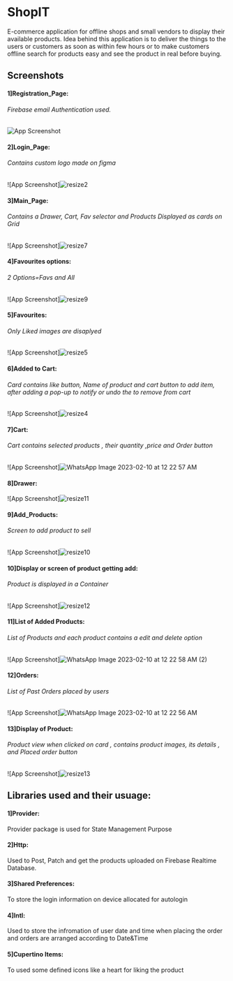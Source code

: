 
# ShopIT

E-commerce application for offline shops and small vendors to display their available products.
Idea behind this application is to deliver the things to the users or customers as soon as within few hours or to make customers offline search for products easy and see the product in real before buying.


## Screenshots

#### 1]Registration_Page:
###### Firebase email Authentication used.
![App Screenshot](https://user-images.githubusercontent.com/86294906/218173232-5e24e2cb-7a73-418e-9650-c5a81fcfe990.jpg)


#### 2]Login_Page:
###### Contains custom logo made on figma
![App Screenshot]![resize2](https://user-images.githubusercontent.com/86294906/218173311-0db596e6-0c3f-452c-997d-5350b5cf0f32.jpg)


#### 3]Main_Page:
###### Contains a Drawer, Cart, Fav selector and Products Displayed as cards on Grid 
![App Screenshot]![resize7](https://user-images.githubusercontent.com/86294906/218173438-83347d88-8608-4b21-8199-0ea64c0ccade.jpg)


#### 4]Favourites options:
###### 2 Options=Favs and All
![App Screenshot]![resize9](https://user-images.githubusercontent.com/86294906/218173475-fc2e4833-2c6b-40a1-b349-1551410470fe.jpg)


#### 5]Favourites:
###### Only Liked images are disaplyed
![App Screenshot]![resize5](https://user-images.githubusercontent.com/86294906/218173513-c7fc41ef-3b1c-4369-95ff-5e144c788194.jpg)


#### 6]Added to Cart:
###### Card contains like button, Name of product and cart button to add item, after adding a pop-up to notify or undo the to remove from cart
![App Screenshot]![resize4](https://user-images.githubusercontent.com/86294906/218174004-2b6f22cc-3905-44bf-ae5c-74dab82ddc19.jpg)


#### 7]Cart:
###### Cart contains selected products , their quantity ,price and Order button
![App Screenshot]![WhatsApp Image 2023-02-10 at 12 22 57 AM](https://user-images.githubusercontent.com/86294906/218174043-76edfc13-b671-4e2e-808d-028c04c640e2.jpeg)


#### 8]Drawer:
![App Screenshot]![resize11](https://user-images.githubusercontent.com/86294906/218173631-cd292828-4346-4d34-b24b-7e1576a9da7b.jpg)


#### 9]Add_Products:
###### Screen to add product to sell
![App Screenshot]![resize10](https://user-images.githubusercontent.com/86294906/218173695-8f1c6d65-7238-416f-8619-9d89b3cf357f.jpg)


#### 10]Display or screen of product getting add:
###### Product is displayed in a Container
![App Screenshot]![resize12](https://user-images.githubusercontent.com/86294906/218173750-f37545af-5566-456e-ad9d-618fc83d80dc.jpg)


#### 11]List of Added Products:
###### List of Products and each product contains a edit and delete option
![App Screenshot]![WhatsApp Image 2023-02-10 at 12 22 58 AM (2)](https://user-images.githubusercontent.com/86294906/218173826-965ccf79-f97b-45f9-9f88-62065470ea27.jpeg)


#### 12]Orders:
###### List of Past Orders placed by users
![App Screenshot]![WhatsApp Image 2023-02-10 at 12 22 56 AM](https://user-images.githubusercontent.com/86294906/218173894-ceb576ab-c335-4e75-98b4-5ead37db29e3.jpeg)


#### 13]Display of Product:
###### Product view when clicked on card , contains product images, its details , and Placed order button
![App Screenshot]![resize13](https://user-images.githubusercontent.com/86294906/218174099-6e87323c-fff5-400b-bf17-0a4748a6b8c3.jpg)



## Libraries used and their usuage:


#### 1]Provider:
Provider package is used for State Management Purpose

#### 2]Http:
Used to Post, Patch and get the products uploaded on Firebase Realtime Database.

#### 3]Shared Preferences:
To store the login information on device allocated for autologin

#### 4]Intl:
Used to store the infromation of user date and time when placing the order and orders are arranged according to Date&Time

#### 5]Cupertino Items:
To used some defined icons like a heart for liking the product

